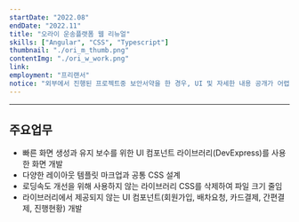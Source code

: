 ```yaml
---
startDate: "2022.08"
endDate: "2022.11"
title: "오라이 운송플랫폼 웹 리뉴얼"
skills: ["Angular", "CSS", "Typescript"]
thumbnail: "./ori_m_thumb.png"
contentImg: "./ori_w_work.png"
link:
employment: "프리랜서"
notice: "외부에서 진행된 프로젝트중 보안서약을 한 경우, UI 및 자세한 내용 공개가 어렵습니다."
---
```


---

## 주요업무

- 빠른 화면 생성과 유지 보수를 위한 UI 컴포넌트 라이브러리(DevExpress)를 사용한 화면 개발
- 다양한 레이아웃 템플릿 마크업과 공통 CSS 설계
- 로딩속도 개선을 위해 사용하지 않는 라이브러리 CSS를 삭제하여 파일 크기 줄임
- 라이브러리에서 제공되지 않는 UI 컴포넌트(회원가입, 배차요청, 카드결제, 간편결제, 진행현황) 개발
